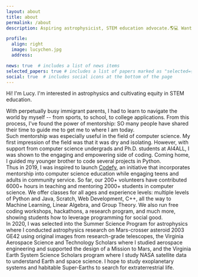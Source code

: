 ```yaml
---
layout: about
title: about
permalink: /about
description: Aspiring astrophysicist, STEM education advocate.🌎💻 Want to chat? <a href="mailto:lucychen@codefycs.org">Email me here!</a>📬

profile:
  align: right
  image: lucychen.jpg
  address:

news: true  # includes a list of news items
selected_papers: true # includes a list of papers marked as "selected={true}"
social: true  # includes social icons at the bottom of the page
---
```


Hi! I'm Lucy. I'm interested in astrophysics and cultivating equity in STEM education.

With perpetually busy immigrant parents, I had to learn to navigate the world by myself -- from sports, to school, to college applications. From this process, I've found the power of mentorship: SO many people have shared their time to guide me to get me to where I am today.
<br>
Such mentorship was especially useful in the field of computer science. My first impression of the field was that it was dry and isolating. However, with support from computer science undergrads and Ph.D. students at AI4ALL, I was shown to the engaging and empowering side of coding. Coming home, I guided my younger brother to code several projects in Python.
<br>
Thus in 2019, I was inspired to launch <a href = "https://codefycs.org/">Codefy</a>, an initiative that incorporates mentorship into computer science education while engaging teens and adults in community service. So far, our 200+ volunteers have contributed 6000+ hours in teaching and mentoring 2000+ students in computer science. We offer classes for all ages and experience levels: multiple levels of Python and Java, Scratch, Web Development, C++, all the way to Machine Learning, Linear Algebra, and Group Theory. We also run free coding workshops, hackathons, a research program, and much more, showing students how to leverage programming for social good.
<br>
In 2020, I was selected into the Summer Science Program for astrophysics where I conducted astrophysics research on Mars-crosser asteroid 2003 GE42 using original images from research-grade telescopes, the Virginia Aerospace Science and Technology Scholars where I studied aerospace engineering and supported the design of a Mission to Mars, and the Virginia Earth System Science Scholars program where I study NASA satellite data to understand Earth and space science. I hope to study exoplanetary systems and habitable Super-Earths to search for extraterrestrial life.
